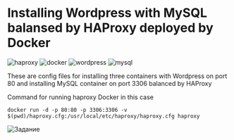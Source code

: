 # Installing Wordpress with MySQL balansed by HAProxy deployed by Docker

![haproxy](http://www.haproxy.org/img/HAProxyCommunityEdition_60px.png) ![docker](https://d1.awsstatic.com/acs/characters/Logos/Docker-Logo_Horizontel_279x131.b8a5c41e56b77706656d61080f6a0217a3ba356d.png) ![wordpress](https://s3.us-east-2.amazonaws.com/upload-icon/uploads/icons/png/9970351441553750355-128.png) ![mysql](https://s3.us-east-2.amazonaws.com/upload-icon/uploads/icons/png/19218518301553750371-128.png)

These are config files for installing three containers with Wordpress on port 80 and installing MySQL container on port 3306 balanced by HAProxy

Command for running haproxy Docker in this case

```
docker run -d -p 80:80 -p 3306:3306 -v $(pwd)/haproxy.cfg:/usr/local/etc/haproxy/haproxy.cfg haproxy

```
![Задание](https://github.com/anatoliykv/Installing-HAProxy/blob/master/Image%20from%20iOS%20(1).jpg)

